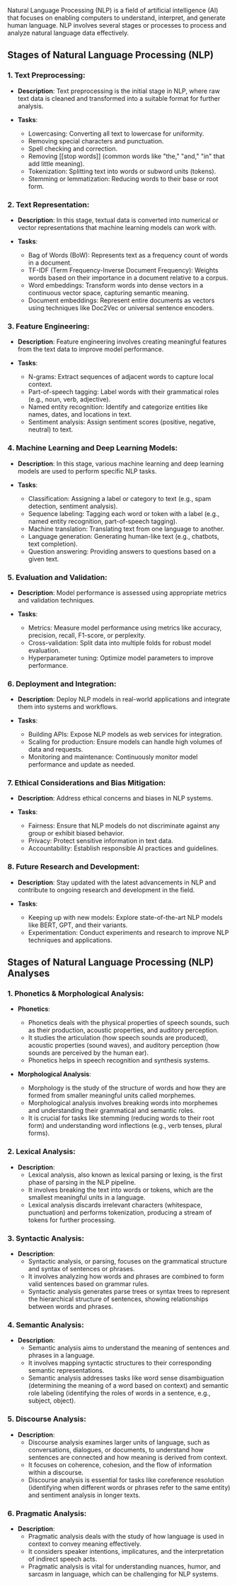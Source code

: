 Natural Language Processing (NLP) is a field of artificial intelligence (AI) that focuses on enabling computers to understand, interpret, and generate human language. NLP involves several stages or processes to process and analyze natural language data effectively.

## Stages of Natural Language Processing (NLP)

### 1. **Text Preprocessing**:

- **Description**: Text preprocessing is the initial stage in NLP, where raw text data is cleaned and transformed into a suitable format for further analysis.
  
- **Tasks**:
  - Lowercasing: Converting all text to lowercase for uniformity.
  - Removing special characters and punctuation.
  - Spell checking and correction.
  - Removing [[stop words]] (common words like "the," "and," "in" that add little meaning).
  - Tokenization: Splitting text into words or subword units (tokens).
  - Stemming or lemmatization: Reducing words to their base or root form.

### 2. **Text Representation**:

- **Description**: In this stage, textual data is converted into numerical or vector representations that machine learning models can work with.

- **Tasks**:
  - Bag of Words (BoW): Represents text as a frequency count of words in a document.
  - TF-IDF (Term Frequency-Inverse Document Frequency): Weights words based on their importance in a document relative to a corpus.
  - Word embeddings: Transform words into dense vectors in a continuous vector space, capturing semantic meaning.
  - Document embeddings: Represent entire documents as vectors using techniques like Doc2Vec or universal sentence encoders.
  
### 3. **Feature Engineering**:

- **Description**: Feature engineering involves creating meaningful features from the text data to improve model performance.

- **Tasks**:
  - N-grams: Extract sequences of adjacent words to capture local context.
  - Part-of-speech tagging: Label words with their grammatical roles (e.g., noun, verb, adjective).
  - Named entity recognition: Identify and categorize entities like names, dates, and locations in text.
  - Sentiment analysis: Assign sentiment scores (positive, negative, neutral) to text.
  
### 4. **Machine Learning and Deep Learning Models**:

- **Description**: In this stage, various machine learning and deep learning models are used to perform specific NLP tasks.

- **Tasks**:
  - Classification: Assigning a label or category to text (e.g., spam detection, sentiment analysis).
  - Sequence labeling: Tagging each word or token with a label (e.g., named entity recognition, part-of-speech tagging).
  - Machine translation: Translating text from one language to another.
  - Language generation: Generating human-like text (e.g., chatbots, text completion).
  - Question answering: Providing answers to questions based on a given text.
  
### 5. **Evaluation and Validation**:

- **Description**: Model performance is assessed using appropriate metrics and validation techniques.

- **Tasks**:
  - Metrics: Measure model performance using metrics like accuracy, precision, recall, F1-score, or perplexity.
  - Cross-validation: Split data into multiple folds for robust model evaluation.
  - Hyperparameter tuning: Optimize model parameters to improve performance.

### 6. **Deployment and Integration**:

- **Description**: Deploy NLP models in real-world applications and integrate them into systems and workflows.

- **Tasks**:
  - Building APIs: Expose NLP models as web services for integration.
  - Scaling for production: Ensure models can handle high volumes of data and requests.
  - Monitoring and maintenance: Continuously monitor model performance and update as needed.
  
### 7. **Ethical Considerations and Bias Mitigation**:

- **Description**: Address ethical concerns and biases in NLP systems.

- **Tasks**:
  - Fairness: Ensure that NLP models do not discriminate against any group or exhibit biased behavior.
  - Privacy: Protect sensitive information in text data.
  - Accountability: Establish responsible AI practices and guidelines.
  
### 8. **Future Research and Development**:

- **Description**: Stay updated with the latest advancements in NLP and contribute to ongoing research and development in the field.

- **Tasks**:
  - Keeping up with new models: Explore state-of-the-art NLP models like BERT, GPT, and their variants.
  - Experimentation: Conduct experiments and research to improve NLP techniques and applications.


## Stages of Natural Language Processing (NLP) Analyses

### 1. **Phonetics & Morphological Analysis**:

- **Phonetics**:
  - Phonetics deals with the physical properties of speech sounds, such as their production, acoustic properties, and auditory perception.
  - It studies the articulation (how speech sounds are produced), acoustic properties (sound waves), and auditory perception (how sounds are perceived by the human ear).
  - Phonetics helps in speech recognition and synthesis systems.

- **Morphological Analysis**:
  - Morphology is the study of the structure of words and how they are formed from smaller meaningful units called morphemes.
  - Morphological analysis involves breaking words into morphemes and understanding their grammatical and semantic roles.
  - It is crucial for tasks like stemming (reducing words to their root form) and understanding word inflections (e.g., verb tenses, plural forms).

### 2. **Lexical Analysis**:

- **Description**:
  - Lexical analysis, also known as lexical parsing or lexing, is the first phase of parsing in the NLP pipeline.
  - It involves breaking the text into words or tokens, which are the smallest meaningful units in a language.
  - Lexical analysis discards irrelevant characters (whitespace, punctuation) and performs tokenization, producing a stream of tokens for further processing.

### 3. **Syntactic Analysis**:

- **Description**:
  - Syntactic analysis, or parsing, focuses on the grammatical structure and syntax of sentences or phrases.
  - It involves analyzing how words and phrases are combined to form valid sentences based on grammar rules.
  - Syntactic analysis generates parse trees or syntax trees to represent the hierarchical structure of sentences, showing relationships between words and phrases.

### 4. **Semantic Analysis**:

- **Description**:
  - Semantic analysis aims to understand the meaning of sentences and phrases in a language.
  - It involves mapping syntactic structures to their corresponding semantic representations.
  - Semantic analysis addresses tasks like word sense disambiguation (determining the meaning of a word based on context) and semantic role labeling (identifying the roles of words in a sentence, e.g., subject, object).

### 5. **Discourse Analysis**:

- **Description**:
  - Discourse analysis examines larger units of language, such as conversations, dialogues, or documents, to understand how sentences are connected and how meaning is derived from context.
  - It focuses on coherence, cohesion, and the flow of information within a discourse.
  - Discourse analysis is essential for tasks like coreference resolution (identifying when different words or phrases refer to the same entity) and sentiment analysis in longer texts.

### 6. **Pragmatic Analysis**:

- **Description**:
  - Pragmatic analysis deals with the study of how language is used in context to convey meaning effectively.
  - It considers speaker intentions, implicatures, and the interpretation of indirect speech acts.
  - Pragmatic analysis is vital for understanding nuances, humor, and sarcasm in language, which can be challenging for NLP systems.

